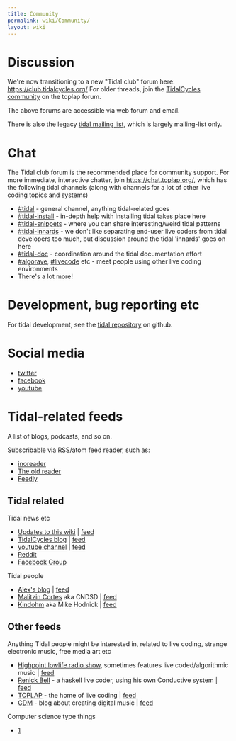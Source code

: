 ```yaml
---
title: Community
permalink: wiki/Community/
layout: wiki
---
```


<languages/> <translate>

# Discussion

We're now transitioning to a new "Tidal club" forum here:
<https://club.tidalcycles.org/> For older threads, join the [TidalCycles
community](https://forum.toplap.org/c/communities/tidalcycles) on the
toplap forum.

The above forums are accessible via web forum and email.

There is also the legacy [tidal mailing
list](https://we.lurk.org/postorius/lists/tidal.we.lurk.org/), which is
largely mailing-list only.

# Chat

The Tidal club forum is the recommended place for community support. For
more immediate, interactive chatter, join <https://chat.toplap.org/>,
which has the following tidal channels (along with channels for a lot of
other live coding topics and systems)

-   [\#tidal](https://chat.toplap.org/channel/tidal) - general channel,
    anything tidal-related goes
-   [\#tidal-install](https://chat.toplap.org/channel/tidal-install) -
    in-depth help with installing tidal takes place here
-   [\#tidal-snippets](https://chat.toplap.org/channel/tidal-snippets) -
    where you can share interesting/weird tidal patterns
-   [\#tidal-innards](https://chat.toplap.org/channel/tidal-innards) -
    we don't like separating end-user live coders from tidal developers
    too much, but discussion around the tidal 'innards' goes on here
-   [\#tidal-doc](https://chat.toplap.org/channel/tidal-doc) -
    coordination around the tidal documentation effort
-   [\#algorave](https://chat.toplap.org/channel/algorave),
    [\#livecode](https://talk.lurk.org/channel/algorave) etc - meet
    people using other live coding environments
-   There's a lot more!

# Development, bug reporting etc

For tidal development, see the [tidal
repository](https://github.com/tidalcycles/tidal) on github.

# Social media

-   [twitter](https://www.twitter.com/tidalcycles/)
-   [facebook](https://www.facebook.com/tidalcycles/)
-   [youtube](https://www.youtube.com/tidalcycles/)

# Tidal-related feeds

A list of blogs, podcasts, and so on.

Subscribable via RSS/atom feed reader, such as:

-   [inoreader](https://www.inoreader.com/)
-   [The old reader](https://theoldreader.com/)
-   [Feedly](https://feedly.com/)

## Tidal related

Tidal news etc

-   [Updates to this
    wiki](https://tidalcycles.org/index.php/Special:RecentChanges) \|
    [feed](https://tidalcycles.org/api.php?hidebots=1&translations=filter&urlversion=1&days=7&limit=50&action=feedrecentchanges&feedformat=atom)
-   [TidalCycles blog](http://blog.tidalcycles.org/) \|
    [feed](http://blog.tidalcycles.org/feed/)
-   [youtube channel](https://www.youtube.com/tidalcycles/) \|
    [feed](https://www.youtube.com/tidalcycles/)
-   [Reddit](https://www.reddit.com/r/TidalCycles/)
-   [Facebook Group](https://www.facebook.com/groups/tidalcycles/)

Tidal people

-   [Alex's blog](http://slab.org/) \| [feed](https://slab.org/feed/)
-   [Malitzin Cortes](https://malitzincortes.net/) aka CNDSD \|
    [feed](https://malitzincortes.net/feed/)
-   [Kindohm](http://kindohm.com/) aka Mike Hodnick \|
    [feed](http://feed.kindohm.com/)

## Other feeds

Anything Tidal people might be interested in, related to live coding,
strange electronic music, free media art etc

-   [Highpoint lowlife radio
    show](https://bff.fm/shows/highpoint-lowlife), sometimes features
    live coded/algorithmic music \|
    [feed](https://data.bff.fm/shows/highpoint-lowlife.rss)
-   [Renick Bell](http://www.renickbell.net/) - a haskell live coder,
    using his own Conductive system \|
    [feed](http://www.renickbell.net/feed.php)
-   [TOPLAP](http://toplap.org/) - the home of live coding \|
    [feed](https://toplap.org/feed)
-   [CDM](http://cdm.link/) - blog about creating digital music \|
    [feed](http://cdm.link/feed)

Computer science type things

-   [1](http://lambda-the-ultimate.org/)

</translate>
